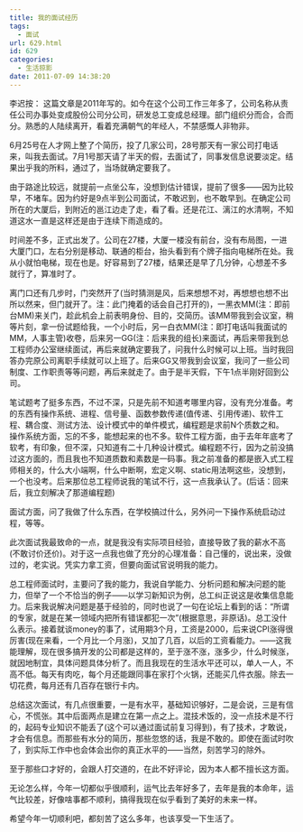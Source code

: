 ```yaml
---
title: 我的面试经历
tags:
  - 面试
url: 629.html
id: 629
categories:
  - 生活掠影
date: 2011-07-09 14:38:20
---
```


李迟按： 这篇文章是2011年写的。如今在这个公司工作三年多了，公司名称从责任公司办事处变成股份公司分公司，研发总工变成总经理。部门组织分而合，合而分。熟悉的人陆续离开，看着充满朝气的年经人，不禁感慨人非物非。 

6月25号在人才网上整了个简历，投了几家公司，28号那天有一家公司打电话来，叫我去面试。7月1号那天请了半天的假，去面试了，同事发信息说要淡定。结果出乎我的所料，通过了，当场就确定要我了。 

由于路途比较远，就提前一点坐公车，没想到估计错误，提前了很多——因为比较早，不堵车。因为约好是9点半到公司面试，不敢迟到，也不敢早到。在确定公司所在的大厦后，到附近的邕江边走了走，看了看。还是花江、漓江的水清啊，不知道这水一直是这样还是由于连续下雨造成的。

时间差不多，正式出发了。公司在27楼，大厦一楼没有前台，没有布局图，一进大厦门口，左右分别是移动、联通的柜台，抬头看到有个牌子指向电梯所在处。我从小就怕电梯，现在也是。好容易到了27楼，结果还是早了几分钟，心想差不多就行了，算准时了。 

离门口还有几步时，门突然开了(当时猜测是风，后来想想不对，再想想也想不出所以然来，但门就开了。注：此门掩着的话会自己打开的)，一黑衣MM(注：即前台MM)来关门，趁此机会上前表明身份、目的，交简历。该MM带我到会议室，稍等片刻，拿一份试题给我，一个小时后，另一白衣MM(注：即打电话叫我面试的MM，人事主管)收卷，后来另一GG(注：后来我的组长)来面试，再后来带我到总工程师办公室继续面试，再后来就确定要我了，问我什么时候可以上班。当时我回答办完原公司离职手续就可以上班了。后来GG又带我到会议室，我问了一些公司制度、工作职责等等问题，再后来就走了。由于是半天假，下午1点半刚好回到公司。 

笔试题考了挺多东西，不过不深，只是先前不知道考哪里内容，没有充分准备。考的东西有操作系统、进程、信号量、函数参数传递(值传递、引用传递)、软件工程、耦合度、测试方法、设计模式中的单件模式，编程题是求前N个质数之和。 操作系统方面，忘的不多，能想起来的也不多。软件工程方面，由于去年年底考了软考，有印象，但不深，只知道有二十几种设计模式。编程题不行，因为之前没搞过这方面的，而且我也不知道质数和素数是一码事。我之前准备的都是嵌入式工程师相关的，什么大小端啊，什么中断啊，宏定义啊、static用法啊这些，没想到，一个也没考。后来那位总工程师说我的笔试不行，这一点我承认了。(后话：回来后，我立刻解决了那道编程题) 

面试方面，问了我做了什么东西，在学校搞过什么，另外问一下操作系统启动过程，等等。 

此次面试我最致命的一点，就是我没有实际项目经验，直接导致了我的薪水不高(不敢讨价还价)。对于这一点我也做了充分的心理准备：自己懂的，说出来，没做过的，老实说。凭实力拿工资，但要向面试官说明我的能力。 

总工程师面试时，主要问了我的能力，我说自学能力、分析问题和解决问题的能力，但举了一个不恰当的例子——以学习新知识为例，总工纠正说这是收集信息能力。后来我说解决问题是基于经验的，同时也说了一句在论坛上看到的话：“所谓的专家，就是在某一领域内把所有错误都犯一次”(根据意思，非原话)。总工没什么表示。接着就谈money的事了，试用期3个月，工资是2000，后来说CPI涨得很厉害(现在来看，一个月比一个月涨)，又加了几百，以后的工资看能力。——这我能理解，现在很多搞开发的公司都是这样的，至于涨不涨，涨多少，什么时候涨，就因地制宜，具体问题具体分析了。而且我现在的生活水平还可以，单人一人，不高不低。每天有肉吃，每个月还能跟同事在家打个火锅，还能买几件衣服。除去一切花费，每月还有几百存在银行卡内。 

总结这次面试，有几点很重要，一是有水平，基础知识够好，二是会说，三是有信心，不慌张。其中后面两点是建立在第一点之上。混技术饭的，没一点技术是不行的，起码专业知识不能丢了(这个可以通过面试前复习得到)，有了技术，才敢说，才会有信息。而那些有水分的简历，那些忽悠的话，我是不敢的。即使在面试时吹了，到实际工作中也会体会出你的真正水平的——当然，刻苦学习的除外。 

至于那些口才好的，会跟人打交道的，在此不好评论，因为本人都不擅长这方面。 

无论怎么样，今年一切都似乎很顺利，运气比去年好多了，去年是我的本命年，运气比较差，好像啥事都不顺利，搞得我现在似乎看到了美好的未来一样。 

希望今年一切顺利吧，都刻苦了这么多年，也该享受一下生活了。 